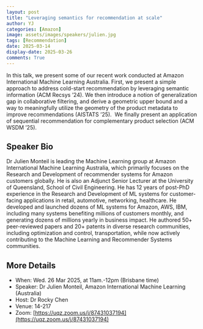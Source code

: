 ```yaml
---
layout: post
title: "Leveraging semantics for recommendation at scale"
author: YJ
categories: [Amazon]
image: assets/images/speakers/julien.jpg
tags: [Recommendation]
date: 2025-03-14
display-date: 2025-03-26
comments: True
---
```


In this talk, we present some of our recent work conducted at Amazon International Machine Learning Australia. First, we present a simple approach to address cold-start recommendation by leveraging semantic information (ACM Recsys ’24). We then introduce a notion of generalization gap in collaborative filtering, and derive a geometric upper bound and a way to meaningfully utilize the geometry of the product metadata to improve recommendations (AISTATS ’25).  We finally present an application of sequential recommendation for complementary product selection (ACM WSDM ’25).

## Speaker Bio

Dr Julien Monteil is leading the Machine Learning group at Amazon International Machine Learning Australia, which primarily focuses on the Research and Development of recommender systems for Amazon customers globally. He is also an Adjunct Senior Lecturer at the University of Queensland, School of Civil Engineering. He has 12 years of post-PhD experience in the Research and Development of ML systems for customer-facing applications in retail, automotive, networking, healthcare. He developed and launched dozens of ML systems for Amazon, AWS, IBM, including many systems benefiting millions of customers monthly, and generating dozens of millions yearly in business impact. He authored 50+ peer-reviewed papers and 20+ patents in diverse research communities, including optimization and control, transportation, while now actively contributing to the Machine Learning and Recommender Systems communities.

## More Details

- When: Wed. 26 Mar 2025, at 11am.-12pm (Brisbane time)
- Speaker: Dr Julien Monteil, Amazon International Machine Learning (Australia)
- Host: Dr Rocky Chen
- Venue: 14-217
- Zoom: [https://uqz.zoom.us/j/87431037194](https://uqz.zoom.us/j/87431037194) 
